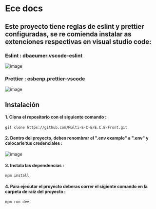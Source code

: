 # Ece docs
## Este proyecto tiene reglas de eslint y prettier configuradas, se re comienda instalar as extenciones respectivas en visual studio code:

### Eslint : dbaeumer.vscode-eslint

![image](https://user-images.githubusercontent.com/85807291/223141938-3e1dc625-0ca6-4074-b227-9dcfb6aadf47.png)


### Prettier : esbenp.prettier-vscode

![image](https://user-images.githubusercontent.com/85807291/223141790-e59a323f-834b-461f-bccf-c767ce136354.png)


## Instalación 

#### 1. Clona el repositorio con el siguiente comando :
    git clone https://github.com/Multi-E-C-E/E.C.E-Front.git
    
#### 2. Dentro del proyecto, debes renombrar el ".env example"  a ".env" y colocarle tus credenciales :

![image](https://user-images.githubusercontent.com/85807291/225959151-e0091259-1508-4b4b-a0d5-2425acfb4a39.png)

    
    
#### 3. Instala las dependencias : 
    npm install

#### 4. Para ejecutar el proyecto deberas correr el sigiente comando en la carpeta de raiz del proyecto :
    npm run dev 

